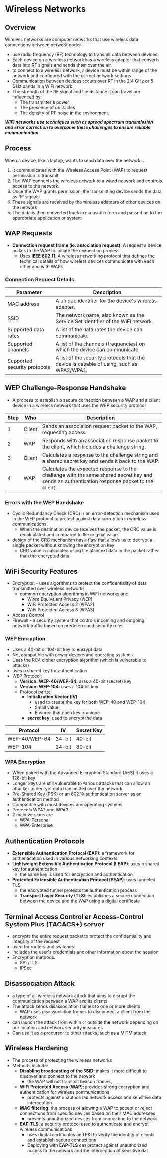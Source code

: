 # Wireless Networks

## Overview
Wireless networks are computer networks that use wireless data connections between network nodes
- use radio frequency (RF) technology to transmit data between devices
- Each device on a wireless network has a wireless adapter that converts data into RF signals and sends them over the air.
- to connect to a wireless network, a device must be within range of the network and configured with the correct network settings
- Communication between devices occurs over RF in the 2.4 GHz or 5 GHz bands in a WiFi network
- The strength of the RF signal and the distance it can travel are influenced by:
    - The transmitter's power
    - The presence of obstacles
    - The density of RF noise in the environment.

***WiFi networks use techniques such as spread spectrum transmission and error correction to overcome these challenges to ensure reliable communication***

## Process
When a device, like a laptop, wants to send data over the network...
1. It communicates with the Wireless Access Point (WAP) to request permission to transmit
2. The WAP connects the wireless network to a wired network and controls access to the network.
3. Once the WAP grants permission, the transmitting device sends the data as RF signals
4. These signals are received by the wireless adapters of other devices on the network
5. The data is then converted back into a usable form and passed on to the appropriate application or system

## WAP Requests
- **Connection request frame (ie. association request)**: A request a device makes to the WAP to initiate the connection process
    - Uses **IEEE 802.11**: A wireless networking protocol that defines the technical details of how wireless devices communicate with each other and with WAPs

### Connection Request Details
| Parameter                     | Description |
|--------------------------------|------------|
| MAC address                   | A unique identifier for the device's wireless adapter. |
| SSID                          | The network name, also known as the Service Set Identifier of the WiFi network. |
| Supported data rates          | A list of the data rates the device can communicate. |
| Supported channels            | A list of the channels (frequencies) on which the device can communicate. |
| Supported security protocols  | A list of the security protocols that the device is capable of using, such as WPA2/WPA3. |

## WEP Challenge-Response Handshake
-  A process to establish a secure connection between a WAP and a client device in a wireless network that uses the WEP security protocol

| Step | Who   | Description |
|------|------|-------------|
| 1    | Client | Sends an association request packet to the WAP, requesting access. |
| 2    | WAP    | Responds with an association response packet to the client, which includes a challenge string. |
| 3    | Client | Calculates a response to the challenge string and a shared secret key and sends it back to the WAP. |
| 4    | WAP    | Calculates the expected response to the challenge with the same shared secret key and sends an authentication response packet to the client. |

### Errors with the WEP Handshake
- Cyclic Redundancy Check (CRC) is an error-detection mechanism used in the WEP protocol to protect against data corruption in wireless communications.
    - When the destination device receives the packet, the CRC value is recalculated and compared to the original value.
- design of the CRC mechanism has a flaw that allows us to decrypt a single packet without knowing the encryption key
    - CRC value is calculated using the plaintext data in the packet rather than the encrypted data

## WiFi Security Features
- Encryption - uses algorithms to protect the confidentiality of data transmitted over wireless networks. 
    - common encryption algorithms in WiFi networks are:
        - Wired Equivalent Privacy (WEP)
        - WiFi Protected Access 2 (WPA2)
        - WiFi Protected Access 3 (WPA3).
- Access Control
- Firewall - a security system that controls incoming and outgoing network traffic based on predetermined security rules

### WEP Encryption
- Uses a 40-bit or 104-bit key to encrypt data
- Not compatible with newer devices and operating systems
- Uses the RC4 cipher encryption algorithm (which is vulnerable to attacks)
- uses a shared key for authentication
- WEP Protocol:
    - **Version: WEP-40/WEP-64**: uses a 40-bit (secret) key
    - **Version: WEP-104**: uses a 104-bit key
    - Protocol parts:
        - **Initialization Vector (IV)**
            - used to create the key for both WEP-40 and WEP-104 
            - Small value
            - Ensurea that each key is unique
        - **secret key**: used to encrypt the data

| Protocol      | IV      | Secret Key |
|--------------|--------|------------|
| WEP-40/WEP-64 | 24-bit | 40-bit     |
| WEP-104      | 24-bit | 80-bit     |

### WPA Encryption
- When paired with the Advanced Encryption Standard (AES) it uses a 128-bit key
- Longer keys are still vulnerable to various attacks that can allow an attacker to decrypt data transmitted over the network
- Pre-Shared Key (PSK) or an 802.1X authentication server as an authentication method
- Compatible with most devices and operating systems
- Protocols WPA2 and WPA3
- 2 main versions are
    - WPA-Personal
    - WPA-Enterprise

## Authentication Protocols
- **Extensible Authentication Protocol (EAP)**: a framework for authentication used in various networking contexts
- **Lightweight Extensible Authentication Protocol (LEAP)**: uses a shared key for authentication
    - the same key is used for encryption and authentication
- **Protected Extensible Authentication Protocol (PEAP)**: uses tunneled TLS
    - the encrypted tunnel protects the authentication process
    - **Transport Layer Security (TLS)**: establishes a secure connection between the device and the WAP using a digital certificate

## Terminal Access Controller Access-Control System Plus (TACACS+) server
- encrypts the entire request packet to protect the confidentiality and integrity of the request
- used for routers and switches
- includes the user's credentials and other information about the session
- Encryption methods:
    - SSL/TLS
    - IPSec

## Disassociation Attack
- a type of all wireless network attack that aims to disrupt the communication between a WAP and its clients
- The attack sends disassociation frames to one or more clients
    - WAP uses disassociation frames to disconnect a client from the network
- can launch the attack from within or outside the network depending on our location and network security measures
- Can use it as a precursor to other attacks, such as a MITM attack

## Wireless Hardening
- The process of protecting the wireless networks
- Methods include:
    - **Disabling broadcasting of the SSID**: makes  it more difficult to discover and connect to the network
        - the WAP will not transmit beacon frames, 
    - **WiFi Protected Access (WAP)**: provides strong encryption and authentication for wireless communications
        - protects against unauthorized network access and sensitive data interception
    - **MAC filtering**: the process of allowing a WAP to accept or reject connections from specific devices based on their MAC addresses
        - prevents unauthorized devices from connecting to the network
    - **EAP-TLS**: a security protocol used to authenticate and encrypt wireless communications
         - uses digital certificates and PKI to verify the identity of clients and establish secure connections
         - Deploying with **EAP-TLS** can protect against unauthorized access to the network and the interception of sensitive dat

